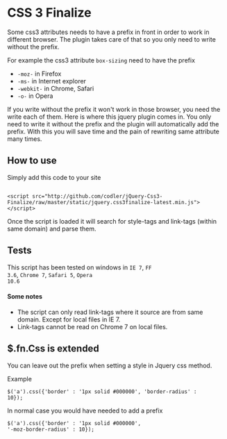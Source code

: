 # CSS 3 Finalize

Some css3 attributes needs to have a prefix in front in order to work in different browser. The plugin takes care of that so you only need to write without the prefix.

For example the css3 attribute <code>box-sizing</code> need to have the prefix 
<ul>
<li><code>-moz-</code> in Firefox</li>
<li><code>-ms-</code> in Internet explorer</li>
<li><code>-webkit-</code> in Chrome, Safari</li>
<li><code>-o-</code> in Opera</li>
</ul>
If you write without the prefix it won't work in those browser, you need the write each of them. Here is where this jquery plugin comes in. You only need to write it without the prefix and the plugin will automatically add the prefix. With this you will save time and the pain of rewriting same attribute many times.

## How to use

Simply add this code to your site

<code>
&lt;script src=&quot;http://github.com/codler/jQuery-Css3-Finalize/raw/master/static/jquery.css3finalize-latest.min.js&quot;&gt;&lt;/script&gt;
</code>

Once the script is loaded it will search for style-tags and link-tags (within same domain) and parse them.

## Tests

This script has been tested on windows in <code>IE 7</code>, <code>FF 3.6</code>, <code>Chrome 7</code>, <code>Safari 5</code>, <code>Opera 10.6</code>

#### Some notes
* The script can only read link-tags where it source are from same domain. Except for local files in IE 7.
* Link-tags cannot be read on Chrome 7 on local files.

## $.fn.Css is extended

You can leave out the prefix when setting a style in Jquery css method.

Example

<code>$('a').css({'border' : '1px solid #000000', 'border-radius' : 10});</code>

In normal case you would have needed to add a prefix

<code>$('a').css({'border' : '1px solid #000000', '-moz-border-radius' : 10});</code>